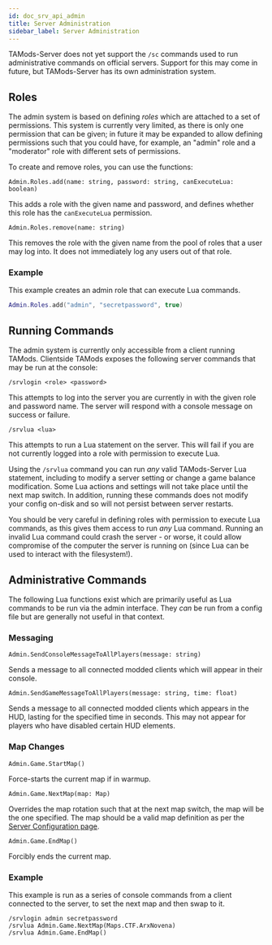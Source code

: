```yaml
---
id: doc_srv_api_admin
title: Server Administration
sidebar_label: Server Administration
---
```


TAMods-Server does not yet support the `/sc` commands used to run administrative commands on official servers. Support for this may come in future, but TAMods-Server has its own administration system.

## Roles

The admin system is based on defining _roles_ which are attached to a set of permissions. This system is currently very limited, as there is only one permission that can be given; in future it may be expanded to allow defining permissions such that you could have, for example, an "admin" role and a "moderator" role with different sets of permissions.

To create and remove roles, you can use the functions:

`Admin.Roles.add(name: string, password: string, canExecuteLua: boolean)`

This adds a role with the given name and password, and defines whether this role has the `canExecuteLua` permission.

`Admin.Roles.remove(name: string)`

This removes the role with the given name from the pool of roles that a user may log into. It does not immediately log any users out of that role.

### Example

This example creates an admin role that can execute Lua commands.

```lua
Admin.Roles.add("admin", "secretpassword", true)
```

## Running Commands

The admin system is currently only accessible from a client running TAMods. Clientside TAMods exposes the following server commands that may be run at the console:

`/srvlogin <role> <password>`

This attempts to log into the server you are currently in with the given role and password name. The server will respond with a console message on success or failure.

`/srvlua <lua>`

This attempts to run a Lua statement on the server. This will fail if you are not currently logged into a role with permission to execute Lua.

Using the `/srvlua` command you can run _any_ valid TAMods-Server Lua statement, including to modify a server setting or change a game balance modification. Some Lua actions and settings will not take place until the next map switch. In addition, running these commands does not modify your config on-disk and so will not persist between server restarts.

You should be very careful in defining roles with permission to execute Lua commands, as this gives them access to run _any_ Lua command. Running an invalid Lua command could crash the server - or worse, it could allow compromise of the computer the server is running on (since Lua can be used to interact with the filesystem!).

## Administrative Commands

The following Lua functions exist which are primarily useful as Lua commands to be run via the admin interface. They _can_ be run from a config file but are generally not useful in that context.

### Messaging

`Admin.SendConsoleMessageToAllPlayers(message: string)`

Sends a message to all connected modded clients which will appear in their console.

`Admin.SendGameMessageToAllPlayers(message: string, time: float)`

Sends a message to all connected modded clients which appears in the HUD, lasting for the specified time in seconds. This may not appear for players who have disabled certain HUD elements.

### Map Changes

`Admin.Game.StartMap()`

Force-starts the current map if in warmup.

`Admin.Game.NextMap(map: Map)`

Overrides the map rotation such that at the next map switch, the map will be the one specified. The map should be a valid map definition as per the [Server Configuration page](doc_srv_api_serverconfig.md#maps).

`Admin.Game.EndMap()`

Forcibly ends the current map.

### Example

This example is run as a series of console commands from a client connected to the server, to set the next map and then swap to it.

```
/srvlogin admin secretpassword
/srvlua Admin.Game.NextMap(Maps.CTF.ArxNovena)
/srvlua Admin.Game.EndMap()
```